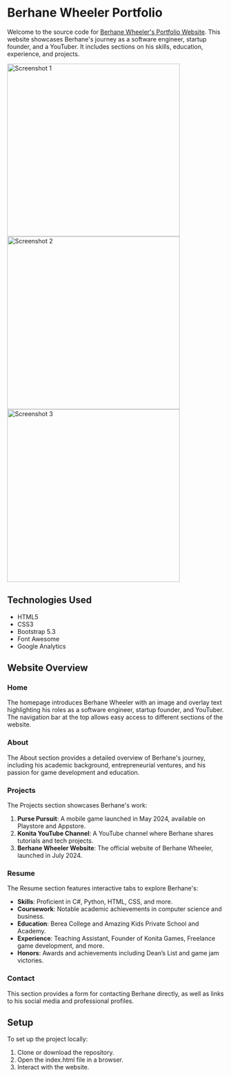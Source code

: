 # Berhane Wheeler Portfolio

Welcome to the source code for [Berhane Wheeler's Portfolio Website](https://www.berhanewheeler.com). This website showcases Berhane's journey as a software engineer, startup founder, and a YouTuber. It includes sections on his skills, education, experience, and projects.

<img src="https://github.com/user-attachments/assets/e9b3dbeb-be4f-425a-9178-dca07086e694" alt="Screenshot 1" width="400">
<img src="https://github.com/user-attachments/assets/bb11190a-6de6-4577-bc42-ad5c4ad31cda" alt="Screenshot 2" width="400">
<img src="https://github.com/user-attachments/assets/ebcbe52b-b22b-45f5-93b9-1908578e177e" alt="Screenshot 3" width="400">


## Technologies Used
- HTML5
- CSS3
- Bootstrap 5.3
- Font Awesome
- Google Analytics

## Website Overview

### Home
The homepage introduces Berhane Wheeler with an image and overlay text highlighting his roles as a software engineer, startup founder, and YouTuber. The navigation bar at the top allows easy access to different sections of the website.

### About
The About section provides a detailed overview of Berhane's journey, including his academic background, entrepreneurial ventures, and his passion for game development and education.

### Projects
The Projects section showcases Berhane's work:
1. **Purse Pursuit**: A mobile game launched in May 2024, available on Playstore and Appstore.
2. **Konita YouTube Channel**: A YouTube channel where Berhane shares tutorials and tech projects.
3. **Berhane Wheeler Website**: The official website of Berhane Wheeler, launched in July 2024.

### Resume
The Resume section features interactive tabs to explore Berhane's:
- **Skills**: Proficient in C#, Python, HTML, CSS, and more.
- **Coursework**: Notable academic achievements in computer science and business.
- **Education**: Berea College and Amazing Kids Private School and Academy.
- **Experience**: Teaching Assistant, Founder of Konita Games, Freelance game development, and more.
- **Honors**: Awards and achievements including Dean’s List and game jam victories.

### Contact
This section provides a form for contacting Berhane directly, as well as links to his social media and professional profiles.

## Setup
To set up the project locally:
1. Clone or download the repository.
2. Open the index.html file in a browser.
3. Interact with the website.
